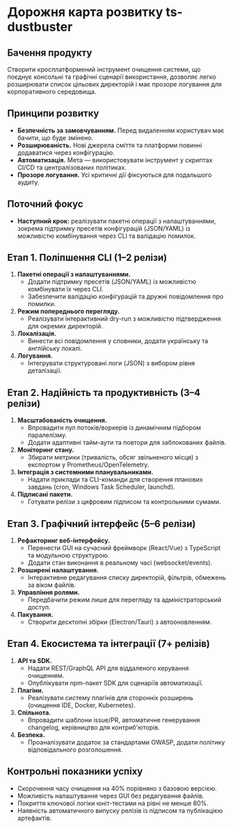 # Дорожня карта розвитку ts-dustbuster

## Бачення продукту
Створити кросплатформений інструмент очищення системи, що поєднує консольні та графічні сценарії використання, дозволяє легко розширювати список цільових директорій і має прозоре логування для корпоративного середовища.

## Принципи розвитку
- **Безпечність за замовчуванням.** Перед видаленням користувач має бачити, що буде змінено.
- **Розширюваність.** Нові джерела сміття та платформи повинні додаватися через конфігурацію.
- **Автоматизація.** Мета — використовувати інструмент у скриптах CI/CD та централізованих політиках.
- **Прозоре логування.** Усі критичні дії фіксуються для подальшого аудиту.

## Поточний фокус
- **Наступний крок:** реалізувати пакетні операції з налаштуваннями, зокрема підтримку пресетів конфігурацій (JSON/YAML) із можливістю комбінування через CLI та валідацію помилок.

## Етап 1. Поліпшення CLI (1–2 релізи)
1. **Пакетні операції з налаштуваннями.**
   - Додати підтримку пресетів (JSON/YAML) із можливістю комбінувати їх через CLI.
   - Забезпечити валідацію конфігурацій та дружні повідомлення про помилки.
2. **Режим попереднього перегляду.**
   - Реалізувати інтерактивний dry-run з можливістю підтвердження для окремих директорій.
3. **Локалізація.**
   - Винести всі повідомлення у словники, додати українську та англійську локалі.
4. **Логування.**
   - Інтегрувати структуровані логи (JSON) з вибором рівня деталізації.

## Етап 2. Надійність та продуктивність (3–4 релізи)
1. **Масштабованість очищення.**
   - Впровадити пул потоків/воркерів із динамічним підбором паралелізму.
   - Додати адаптивні тайм-аути та повтори для заблокованих файлів.
2. **Моніторинг стану.**
   - Збирати метрики (тривалість, обсяг звільненого місця) з експортом у Prometheus/OpenTelemetry.
3. **Інтеграція з системними планувальниками.**
   - Надати приклади та CLI-команди для створення планових завдань (cron, Windows Task Scheduler, launchd).
4. **Підписані пакети.**
   - Готувати релізи з цифровим підписом та контрольними сумами.

## Етап 3. Графічний інтерфейс (5–6 релізи)
1. **Рефакторинг веб-інтерфейсу.**
   - Перенести GUI на сучасний фреймворк (React/Vue) з TypeScript та модульною структурою.
   - Додати стан виконання в реальному часі (websocket/events).
2. **Розширені налаштування.**
   - Інтерактивне редагування списку директорій, фільтрів, обмежень за віком файлів.
3. **Управління ролями.**
   - Передбачити режим лише для перегляду та адміністраторський доступ.
4. **Пакування.**
   - Створити десктопні збірки (Electron/Tauri) з автооновленням.

## Етап 4. Екосистема та інтеграції (7+ релізів)
1. **API та SDK.**
   - Надати REST/GraphQL API для віддаленого керування очищенням.
   - Опублікувати npm-пакет SDK для сценаріїв автоматизації.
2. **Плагіни.**
   - Реалізувати систему плагінів для сторонніх розширень (очищення IDE, Docker, Kubernetes).
3. **Спільнота.**
   - Впровадити шаблони issue/PR, автоматичне генерування changelog, керівництво для контриб'юторів.
4. **Безпека.**
   - Проаналізувати додаток за стандартами OWASP, додати політику відповідального розголошення.

## Контрольні показники успіху
- Скорочення часу очищення на 40% порівняно з базовою версією.
- Можливість налаштування через GUI без редагування файлів.
- Покриття ключової логіки юніт-тестами на рівні не менше 80%.
- Наявність автоматичного випуску релізів із підписом та публікацією артефактів.

